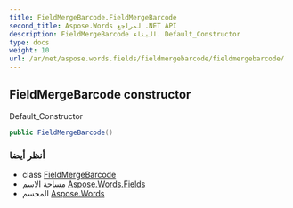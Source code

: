 ```yaml
---
title: FieldMergeBarcode.FieldMergeBarcode
second_title: Aspose.Words لمراجع .NET API
description: FieldMergeBarcode البناء. Default_Constructor
type: docs
weight: 10
url: /ar/net/aspose.words.fields/fieldmergebarcode/fieldmergebarcode/
---
```

## FieldMergeBarcode constructor

Default_Constructor

```csharp
public FieldMergeBarcode()
```

### أنظر أيضا

* class [FieldMergeBarcode](../)
* مساحة الاسم [Aspose.Words.Fields](../../fieldmergebarcode/)
* المجسم [Aspose.Words](../../../)


